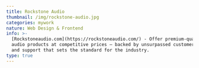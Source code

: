 ```yaml
---
title: Rockstone Audio
thumbnail: /img/rockstone-audio.jpg
categories: mywork
nature: Web Design & Frontend
info: >-
  [Rockstoneaudio.com](https://rockstoneaudio.com/) - Offer premium-quality
  audio products at competitive prices — backed by unsurpassed customer service
  and support that sets the standard for the industry.
type: true
---
```


